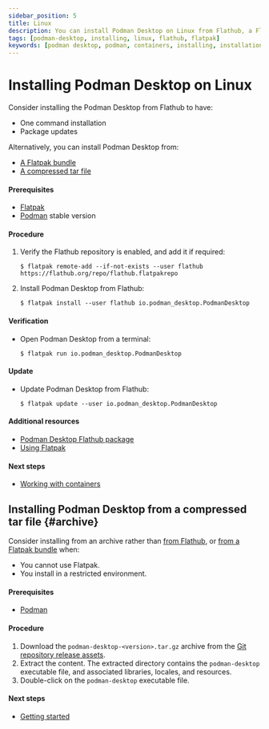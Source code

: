 ```yaml
---
sidebar_position: 5
title: Linux
description: You can install Podman Desktop on Linux from Flathub, a Flatpak bundle, or a ZIP archive.
tags: [podman-desktop, installing, linux, flathub, flatpak]
keywords: [podman desktop, podman, containers, installing, installation, linux, flathub, flatpak]
---
```


# Installing Podman Desktop on Linux

Consider installing the Podman Desktop from Flathub to have:

- One command installation
- Package updates

Alternatively, you can install Podman Desktop from:

- [A Flatpak bundle](/docs/installation/linux-install/installing-podman-desktop-from-a-flatpak-bundle)
- [A compressed tar file](/docs/installation/linux-install/installing-podman-desktop-from-a-compressed-tar-file)

#### Prerequisites

- [Flatpak](https://flatpak.org/setup/)
- [Podman](https://podman.io/) stable version

#### Procedure

1. Verify the Flathub repository is enabled, and add it if required:

   ```shell-session
   $ flatpak remote-add --if-not-exists --user flathub https://flathub.org/repo/flathub.flatpakrepo
   ```

2. Install Podman Desktop from Flathub:

   ```shell-session
   $ flatpak install --user flathub io.podman_desktop.PodmanDesktop
   ```

#### Verification

- Open Podman Desktop from a terminal:

  ```shell-session
  $ flatpak run io.podman_desktop.PodmanDesktop
  ```

#### Update

- Update Podman Desktop from Flathub:

  ```shell-session
  $ flatpak update --user io.podman_desktop.PodmanDesktop
  ```

#### Additional resources

- [Podman Desktop Flathub package](https://flathub.org/apps/details/io.podman_desktop.PodmanDesktop)
- [Using Flatpak](https://docs.flatpak.org/en/latest/using-flatpak.html)

#### Next steps

- [Working with containers](/docs/containers)

## Installing Podman Desktop from a compressed tar file {#archive}

Consider installing from an archive rather than [from Flathub](/docs/installation/linux-install), or [from a Flatpak bundle](/docs/installation/linux-install/installing-podman-desktop-from-a-flatpak-bundle) when:

- You cannot use Flatpak.
- You install in a restricted environment.

#### Prerequisites

- [Podman](https://podman.io/)

#### Procedure

1. Download the
   `podman-desktop-<version>.tar.gz` archive from the [Git repository release assets](https://github.com/containers/podman-desktop/releases).
2. Extract the content.
   The extracted directory contains the `podman-desktop` executable file, and associated libraries, locales, and resources.
4. Double-click on the `podman-desktop` executable file.

#### Next steps

- [Getting started](/docs/containers)
